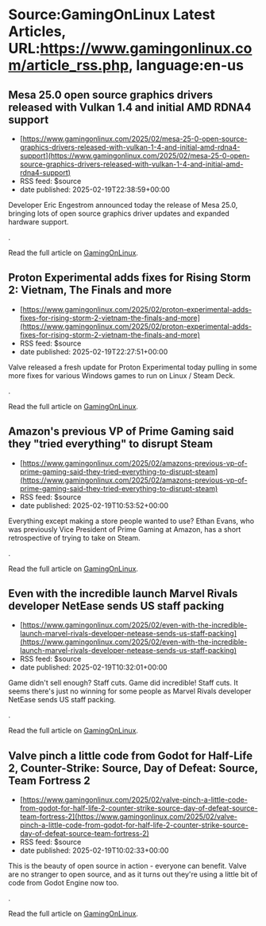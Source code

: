 # Source:GamingOnLinux Latest Articles, URL:https://www.gamingonlinux.com/article_rss.php, language:en-us

## Mesa 25.0 open source graphics drivers released with Vulkan 1.4 and initial AMD RDNA4 support
 - [https://www.gamingonlinux.com/2025/02/mesa-25-0-open-source-graphics-drivers-released-with-vulkan-1-4-and-initial-amd-rdna4-support](https://www.gamingonlinux.com/2025/02/mesa-25-0-open-source-graphics-drivers-released-with-vulkan-1-4-and-initial-amd-rdna4-support)
 - RSS feed: $source
 - date published: 2025-02-19T22:38:59+00:00

Developer Eric Engestrom announced today the release of Mesa 25.0, bringing lots of open source graphics driver updates and expanded hardware support.<p><img src="https://www.gamingonlinux.com/uploads/tagline_gallery/mesa.png" alt />.</p><p>Read the full article on <a href="https://www.gamingonlinux.com/2025/02/mesa-25-0-open-source-graphics-drivers-released-with-vulkan-1-4-and-initial-amd-rdna4-support/">GamingOnLinux</a>.</p>

## Proton Experimental adds fixes for Rising Storm 2: Vietnam, The Finals and more
 - [https://www.gamingonlinux.com/2025/02/proton-experimental-adds-fixes-for-rising-storm-2-vietnam-the-finals-and-more](https://www.gamingonlinux.com/2025/02/proton-experimental-adds-fixes-for-rising-storm-2-vietnam-the-finals-and-more)
 - RSS feed: $source
 - date published: 2025-02-19T22:27:51+00:00

Valve released a fresh update for Proton Experimental today pulling in some more fixes for various Windows games to run on Linux / Steam Deck.<p><img src="https://www.gamingonlinux.com/uploads/articles/tagline_images/1117603361id26212gol.jpg" alt />.</p><p>Read the full article on <a href="https://www.gamingonlinux.com/2025/02/proton-experimental-adds-fixes-for-rising-storm-2-vietnam-the-finals-and-more/">GamingOnLinux</a>.</p>

## Amazon's previous VP of Prime Gaming said they "tried everything" to disrupt Steam
 - [https://www.gamingonlinux.com/2025/02/amazons-previous-vp-of-prime-gaming-said-they-tried-everything-to-disrupt-steam](https://www.gamingonlinux.com/2025/02/amazons-previous-vp-of-prime-gaming-said-they-tried-everything-to-disrupt-steam)
 - RSS feed: $source
 - date published: 2025-02-19T10:53:52+00:00

Everything except making a store people wanted to use? Ethan Evans, who was previously Vice President of Prime Gaming at Amazon, has a short retrospective of trying to take on Steam.<p><img src="https://www.gamingonlinux.com/uploads/articles/tagline_images/1836249689id26211gol.jpg" alt />.</p><p>Read the full article on <a href="https://www.gamingonlinux.com/2025/02/amazons-previous-vp-of-prime-gaming-said-they-tried-everything-to-disrupt-steam/">GamingOnLinux</a>.</p>

## Even with the incredible launch Marvel Rivals developer NetEase sends US staff packing
 - [https://www.gamingonlinux.com/2025/02/even-with-the-incredible-launch-marvel-rivals-developer-netease-sends-us-staff-packing](https://www.gamingonlinux.com/2025/02/even-with-the-incredible-launch-marvel-rivals-developer-netease-sends-us-staff-packing)
 - RSS feed: $source
 - date published: 2025-02-19T10:32:01+00:00

Game didn't sell enough? Staff cuts. Game did incredible! Staff cuts. It seems there's just no winning for some people as Marvel Rivals developer NetEase sends US staff packing.<p><img src="https://www.gamingonlinux.com/uploads/articles/tagline_images/837742640id26210gol.jpg" alt />.</p><p>Read the full article on <a href="https://www.gamingonlinux.com/2025/02/even-with-the-incredible-launch-marvel-rivals-developer-netease-sends-us-staff-packing/">GamingOnLinux</a>.</p>

## Valve pinch a little code from Godot for Half-Life 2, Counter-Strike: Source, Day of Defeat: Source, Team Fortress 2
 - [https://www.gamingonlinux.com/2025/02/valve-pinch-a-little-code-from-godot-for-half-life-2-counter-strike-source-day-of-defeat-source-team-fortress-2](https://www.gamingonlinux.com/2025/02/valve-pinch-a-little-code-from-godot-for-half-life-2-counter-strike-source-day-of-defeat-source-team-fortress-2)
 - RSS feed: $source
 - date published: 2025-02-19T10:02:33+00:00

This is the beauty of open source in action - everyone can benefit. Valve are no stranger to open source, and as it turns out they're using a little bit of code from Godot Engine now too.<p><img src="https://www.gamingonlinux.com/uploads/articles/tagline_images/2114166252id26209gol.jpg" alt />.</p><p>Read the full article on <a href="https://www.gamingonlinux.com/2025/02/valve-pinch-a-little-code-from-godot-for-half-life-2-counter-strike-source-day-of-defeat-source-team-fortress-2/">GamingOnLinux</a>.</p>

